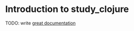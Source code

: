 # Introduction to study_clojure

TODO: write [great documentation](http://jacobian.org/writing/great-documentation/what-to-write/)
